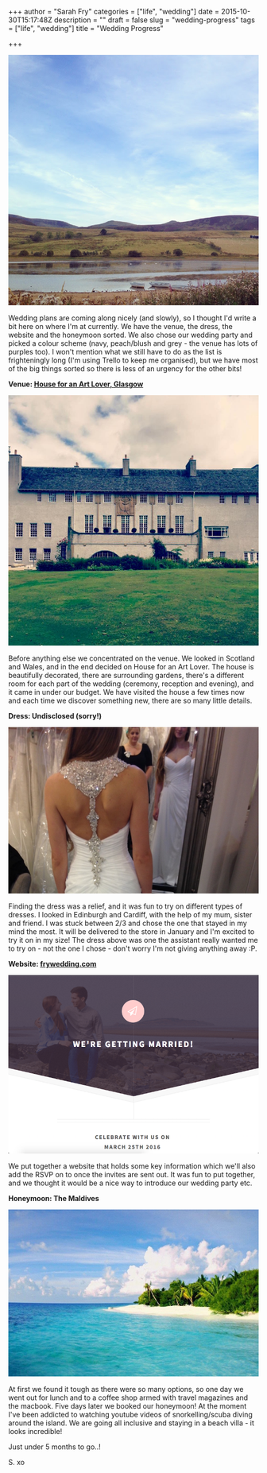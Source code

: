 +++
author = "Sarah Fry"
categories = ["life", "wedding"]
date = 2015-10-30T15:17:48Z
description = ""
draft = false
slug = "wedding-progress"
tags = ["life", "wedding"]
title = "Wedding Progress"

+++


![Threipmuir Reservoir](/images/2015/10/IMG_4401.JPG)

Wedding plans are coming along nicely (and slowly), so I thought I'd write a bit here on where I'm at currently. We have the venue, the dress, the website and the honeymoon sorted. We also chose our wedding party and picked a colour scheme (navy, peach/blush and grey - the venue has lots of purples too). I won't mention what we still have to do as the list is frighteningly long (I'm using Trello to keep me organised), but we have most of the big things sorted so there is less of an urgency for the other bits!

**Venue: [House for an Art Lover, Glasgow](http://www.houseforanartlover.co.uk/)**

![](/images/2015/10/hfal.JPG)

Before anything else we concentrated on the venue. We looked in Scotland and Wales, and in the end decided on House for an Art Lover. The house is beautifully decorated, there are surrounding gardens, there's a different room for each part of the wedding (ceremony, reception and evening), and it came in under our budget. We have visited the house a few times now and each time we discover something new, there are so many little details.

**Dress: Undisclosed (sorry!)**

![](/images/2015/10/IMG_3831-1.JPG)

Finding the dress was a relief, and it was fun to try on different types of dresses. I looked in Edinburgh and Cardiff, with the help of my mum, sister and friend. I was stuck between 2/3 and chose the one that stayed in my mind the most. It will be delivered to the store in January and I'm excited to try it on in my size! The dress above was one the assistant really wanted me to try on - not the one I chose - don't worry I'm not giving anything away :P.

**Website: [frywedding.com](http://www.frywedding.com/)**

![website screenshot](/images/2015/10/website.png)

We put together a website that holds some key information which we'll also add the RSVP on to once the invites are sent out. It was fun to put together, and we thought it would be a nice way to introduce our wedding party etc.

**Honeymoon: The Maldives**

![Helengeli Maldives](/images/2015/10/Beach-OBLU-by-Atmosphere-Helengeli-Maldives.jpg)

At first we found it tough as there were so many options, so one day we went out for lunch and to a coffee shop armed with travel magazines and the macbook. Five days later we booked our honeymoon! At the moment I've been addicted to watching youtube videos of snorkelling/scuba diving around the island. We are going all inclusive and staying in a beach villa - it looks incredible!

Just under 5 months to go..!

S. xo

